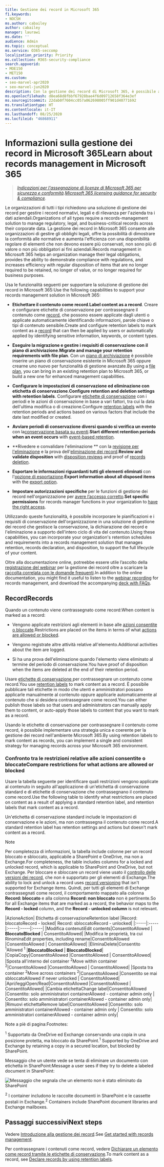 ```yaml
---
title: Gestione dei record in Microsoft 365
f1.keywords:
- NOCSH
ms.author: cabailey
author: cabailey
manager: laurawi
ms.date: ''
audience: Admin
ms.topic: conceptual
ms.service: O365-seccomp
localization_priority: Priority
ms.collection: M365-security-compliance
search.appverid:
- MOE150
- MET150
ms.custom:
- seo-marvel-apr2020
- seo-marvel-jun2020
description: Con la gestione dei record di Microsoft 365, è possibile applicare le pianificazioni di conservazione in un piano di archiviazione che gestisce la conservazione, la dichiarazione dei record e l’eliminazione.
ms.openlocfilehash: d8ea68d8fbbf67928bae4f6d09712658f364e3ef
ms.sourcegitcommit: 22dab0f7604cc057a062698005ff901d40771692
ms.translationtype: HT
ms.contentlocale: it-IT
ms.lasthandoff: 08/25/2020
ms.locfileid: "46868911"
---
```

# <a name="learn-about-records-management-in-microsoft-365"></a><span data-ttu-id="2c11b-103">Informazioni sulla gestione dei record in Microsoft 365</span><span class="sxs-lookup"><span data-stu-id="2c11b-103">Learn about records management in Microsoft 365</span></span>

><span data-ttu-id="2c11b-104">*[Indicazioni per l'assegnazione di licenze di Microsoft 365 per sicurezza e conformità](https://aka.ms/ComplianceSD).*</span><span class="sxs-lookup"><span data-stu-id="2c11b-104">*[Microsoft 365 licensing guidance for security & compliance](https://aka.ms/ComplianceSD).*</span></span>

<span data-ttu-id="2c11b-105">Le organizzazioni di tutti i tipi richiedono una soluzione di gestione dei record per gestire i record normativi, legali e di rilevanza per l'azienda tra i dati aziendali.</span><span class="sxs-lookup"><span data-stu-id="2c11b-105">Organizations of all types require a records-management solution to manage regulatory, legal, and business-critical records across their corporate data.</span></span> <span data-ttu-id="2c11b-106">La gestione dei record in Microsoft 365 consente alle organizzazioni di gestire gli obblighi legali, offre la possibilità di dimostrare la conformità alle normative e aumenta l'efficienza con una disponibilità regolare di elementi che non devono essere più conservati, non sono più di valore o non più obbligatori ai fini aziendali.</span><span class="sxs-lookup"><span data-stu-id="2c11b-106">Records management in Microsoft 365 helps an organization manage their legal obligations, provides the ability to demonstrate compliance with regulations, and increases efficiency with regular disposition of items that are no longer required to be retained, no longer of value, or no longer required for business purposes.</span></span>

<span data-ttu-id="2c11b-107">Usa le funzionalità seguenti per supportare la soluzione di gestione dei record in Microsoft 365:</span><span class="sxs-lookup"><span data-stu-id="2c11b-107">Use the following capabilities to support your records management solution in Microsoft 365:</span></span>

- <span data-ttu-id="2c11b-108">**Etichettare il contenuto come record**.</span><span class="sxs-lookup"><span data-stu-id="2c11b-108">**Label content as a record**.</span></span> <span data-ttu-id="2c11b-109">Creare e configurare etichette di conservazione per contrassegnare il contenuto come [record](#records), che possono essere applicate dagli utenti o applicate automaticamente identificando informazioni, parole chiave o tipi di contenuto sensibile.</span><span class="sxs-lookup"><span data-stu-id="2c11b-109">Create and configure retention labels to mark content as a [record](#records) that can then be applied by users or automatically applied by identifying sensitive information, keywords, or content types.</span></span>

- <span data-ttu-id="2c11b-110">**Eseguire la migrazione e gestire i requisiti di conservazione con il piano di archiviazione**.</span><span class="sxs-lookup"><span data-stu-id="2c11b-110">**Migrate and manage your retention requirements with file plan**.</span></span> <span data-ttu-id="2c11b-111">Con un [piano di archiviazione](file-plan-manager.md) è possibile inserire un piano di conservazione esistente in Microsoft 365 oppure crearne uno nuovo per funzionalità di gestione avanzate.</span><span class="sxs-lookup"><span data-stu-id="2c11b-111">By using a [file plan](file-plan-manager.md), you can bring in an existing retention plan to Microsoft 365, or build a new one for enhanced management capabilities.</span></span>

- <span data-ttu-id="2c11b-112">**Configurare le impostazioni di conservazione ed eliminazione con etichetta di conservazione**.</span><span class="sxs-lookup"><span data-stu-id="2c11b-112">**Configure retention and deletion settings with retention labels**.</span></span> <span data-ttu-id="2c11b-113">Configurare [etichette di conservazione](retention.md#retention-labels) con i periodi e le azioni di conservazione in base a vari fattori, tra cui la data dell'ultima modifica o di creazione.</span><span class="sxs-lookup"><span data-stu-id="2c11b-113">Configure [retention labels](retention.md#retention-labels) with the retention periods and actions based on various factors that include the date last modified or created.</span></span>

- <span data-ttu-id="2c11b-114">**Avviare periodi di conservazione diversi quando si verifica un evento** con la[conservazione basata su eventi](event-driven-retention.md).</span><span class="sxs-lookup"><span data-stu-id="2c11b-114">**Start different retention periods when an event occurs** with [event-based retention](event-driven-retention.md).</span></span>

- <span data-ttu-id="2c11b-115">\*\*Rivedere e convalidare l'eliminazione \*\* con la [revisione per l'eliminazione](disposition.md#disposition-reviews) e la prova dell'[eliminazione dei record](disposition.md#disposition-of-records).</span><span class="sxs-lookup"><span data-stu-id="2c11b-115">**Review and validate disposition** with [disposition reviews](disposition.md#disposition-reviews) and proof of [records deletion](disposition.md#disposition-of-records).</span></span>

- <span data-ttu-id="2c11b-116">**Esportare le informazioni riguardanti tutti gli elementi eliminati** con l'[opzione di esportazione](disposition.md#filter-and-export-the-views).</span><span class="sxs-lookup"><span data-stu-id="2c11b-116">**Export information about all disposed items** with the [export option](disposition.md#filter-and-export-the-views).</span></span>

- <span data-ttu-id="2c11b-117">**Impostare autorizzazioni specifiche** per le funzioni di gestione dei record nell'organizzazione per [avere l’accesso corretto](../security/office-365-security/permissions-in-the-security-and-compliance-center.md).</span><span class="sxs-lookup"><span data-stu-id="2c11b-117">**Set specific permissions** for records manager functions in your organization to [have the right access](../security/office-365-security/permissions-in-the-security-and-compliance-center.md).</span></span>

<span data-ttu-id="2c11b-118">Utilizzando queste funzionalità, è possibile incorporare le pianificazioni e i requisiti di conservazione dell'organizzazione in una soluzione di gestione dei record che gestisce la conservazione, la dichiarazione dei record e l'eliminazione a supporto dell'intero ciclo di vita del contenuto.</span><span class="sxs-lookup"><span data-stu-id="2c11b-118">Using these capabilities, you can incorporate your organization's retention schedules and requirements into a records management solution that manages retention, records declaration, and disposition, to support the full lifecycle of your content.</span></span>

<span data-ttu-id="2c11b-119">Oltre alla documentazione online, potreebbe essere utile l’ascolto della [registrazione del webinar](https://aka.ms/MIPC/Video-RecordsManagementWebinar) per la gestione dei record oltre a scaricare la [raccolta correlata con le domande frequenti](https://aka.ms/MIPC/Blog-RecordsManagementWebinar).</span><span class="sxs-lookup"><span data-stu-id="2c11b-119">In addition to the online documentation, you might find it useful to listen to the [webinar recording](https://aka.ms/MIPC/Video-RecordsManagementWebinar) for records management, and download the accompanying [deck with FAQs](https://aka.ms/MIPC/Blog-RecordsManagementWebinar).</span></span>

## <a name="records"></a><span data-ttu-id="2c11b-120">Record</span><span class="sxs-lookup"><span data-stu-id="2c11b-120">Records</span></span>

<span data-ttu-id="2c11b-121">Quando un contenuto viene contrassegnato come record:</span><span class="sxs-lookup"><span data-stu-id="2c11b-121">When content is marked as a record:</span></span>

- <span data-ttu-id="2c11b-122">Vengono applicate restrizioni agli elementi in base alle [azioni consentite o bloccate](#compare-restrictions-for-what-actions-are-allowed-or-blocked).</span><span class="sxs-lookup"><span data-stu-id="2c11b-122">Restrictions are placed on the items in terms of what [actions are allowed or blocked](#compare-restrictions-for-what-actions-are-allowed-or-blocked).</span></span>

- <span data-ttu-id="2c11b-123">Vengono registrate altre attività relative all'elemento.</span><span class="sxs-lookup"><span data-stu-id="2c11b-123">Additional activities about the item are logged.</span></span>

- <span data-ttu-id="2c11b-124">Si ha una prova dell'eliminazione quando l'elemento viene eliminato al termine del periodo di conservazione.</span><span class="sxs-lookup"><span data-stu-id="2c11b-124">You have proof of disposition when the items are deleted at the end of their retention period.</span></span>

<span data-ttu-id="2c11b-125">Usare [etichette di conservazione ](retention.md#retention-labels) per contrassegnare un contenuto come record.</span><span class="sxs-lookup"><span data-stu-id="2c11b-125">You use [retention labels](retention.md#retention-labels) to mark content as a record.</span></span> <span data-ttu-id="2c11b-126">È possibile pubblicare tali etichette in modo che utenti e amministratori possano applicarle manualmente al contenuto oppure applicarle automaticamente al contenuto che si desidera contrassegnare come record.</span><span class="sxs-lookup"><span data-stu-id="2c11b-126">You can either publish those labels so that users and administrators can manually apply them to content, or auto-apply those labels to content that you want to mark as a record.</span></span>

<span data-ttu-id="2c11b-127">Usando le etichette di conservazione per contrassegnare il contenuto come record, è possibile implementare una strategia unica e coerente per la gestione dei record nell'ambiente Microsoft 365.</span><span class="sxs-lookup"><span data-stu-id="2c11b-127">By using retention labels to mark content as records, you can implement a single and consistent strategy for managing records across your Microsoft 365 environment.</span></span>

### <a name="compare-restrictions-for-what-actions-are-allowed-or-blocked"></a><span data-ttu-id="2c11b-128">Confronto tra le restrizioni relative alle azioni consentite o bloccate</span><span class="sxs-lookup"><span data-stu-id="2c11b-128">Compare restrictions for what actions are allowed or blocked</span></span>

<span data-ttu-id="2c11b-129">Usare la tabella seguente per identificare quali restrizioni vengono applicate al contenuto in seguito all'applicazione di un'etichetta di conservazione standard e di etichette di conservazione che contrassegnano il contenuto come record.</span><span class="sxs-lookup"><span data-stu-id="2c11b-129">Use the following table to identify what restrictions are placed on content as a result of applying a standard retention label, and retention labels that mark content as a record.</span></span> 

<span data-ttu-id="2c11b-130">Un'etichetta di conservazione standard include le impostazioni di conservazione e le azioni, ma non contrassegna il contenuto come record.</span><span class="sxs-lookup"><span data-stu-id="2c11b-130">A standard retention label has retention settings and actions but doesn't mark content as a record.</span></span>

>[!NOTE] 
> <span data-ttu-id="2c11b-131">Per completezza di informazioni, la tabella include colonne per un record bloccato e sbloccato, applicabile a SharePoint e OneDrive, ma non a Exchange.</span><span class="sxs-lookup"><span data-stu-id="2c11b-131">For completeness, the table includes columns for a locked and unlocked record, which is applicable to SharePoint and OneDrive, but not Exchange.</span></span> <span data-ttu-id="2c11b-132">Per bloccare e sbloccare un record viene usato il [controllo delle versioni dei record](record-versioning.md), che non è supportato per gli elementi di Exchange.</span><span class="sxs-lookup"><span data-stu-id="2c11b-132">The ability to lock and unlock a record uses [record versioning](record-versioning.md) that isn't supported for Exchange items.</span></span> <span data-ttu-id="2c11b-133">Quindi, per tutti gli elementi di Exchange contrassegnati come record, il comportamento mappato alla colonna **Record: bloccato** e alla colonna **Record: non bloccato** non è pertinente.</span><span class="sxs-lookup"><span data-stu-id="2c11b-133">So for all Exchange items that are marked as a record, the behavior maps to the **Record - locked** column, and the **Record - unlocked column** is not relevant.</span></span>


|<span data-ttu-id="2c11b-134">Azione</span><span class="sxs-lookup"><span data-stu-id="2c11b-134">Action</span></span>| <span data-ttu-id="2c11b-135">Etichetta di conservazione</span><span class="sxs-lookup"><span data-stu-id="2c11b-135">Retention label</span></span> |<span data-ttu-id="2c11b-136">Record: bloccato</span><span class="sxs-lookup"><span data-stu-id="2c11b-136">Record - locked</span></span>| <span data-ttu-id="2c11b-137">Record: sbloccato</span><span class="sxs-lookup"><span data-stu-id="2c11b-137">Record - unlocked</span></span>|
|:-----|:-----|:-----|:-----|:-----|
|<span data-ttu-id="2c11b-138">Modifica contenuti</span><span class="sxs-lookup"><span data-stu-id="2c11b-138">Edit contents</span></span>|<span data-ttu-id="2c11b-139">Consentito</span><span class="sxs-lookup"><span data-stu-id="2c11b-139">Allowed</span></span> | <span data-ttu-id="2c11b-140">**Bloccato**</span><span class="sxs-lookup"><span data-stu-id="2c11b-140">**Blocked**</span></span> | <span data-ttu-id="2c11b-141">Consentito</span><span class="sxs-lookup"><span data-stu-id="2c11b-141">Allowed</span></span>|
|<span data-ttu-id="2c11b-142">Modifica le proprietà, tra cui Rinomina</span><span class="sxs-lookup"><span data-stu-id="2c11b-142">Edit properties, including rename</span></span>|<span data-ttu-id="2c11b-143">Consentito</span><span class="sxs-lookup"><span data-stu-id="2c11b-143">Allowed</span></span> |<span data-ttu-id="2c11b-144">Consentito</span><span class="sxs-lookup"><span data-stu-id="2c11b-144">Allowed</span></span> | <span data-ttu-id="2c11b-145">Consentito</span><span class="sxs-lookup"><span data-stu-id="2c11b-145">Allowed</span></span>|
|<span data-ttu-id="2c11b-146">Elimina</span><span class="sxs-lookup"><span data-stu-id="2c11b-146">Delete</span></span>|<span data-ttu-id="2c11b-147">Consentito <sup>1</sup></span><span class="sxs-lookup"><span data-stu-id="2c11b-147">Allowed <sup>1</sup></span></span> |<span data-ttu-id="2c11b-148">**Bloccato**</span><span class="sxs-lookup"><span data-stu-id="2c11b-148">**Blocked**</span></span> | <span data-ttu-id="2c11b-149">**Bloccato**</span><span class="sxs-lookup"><span data-stu-id="2c11b-149">**Blocked**</span></span>|
|<span data-ttu-id="2c11b-150">Copia</span><span class="sxs-lookup"><span data-stu-id="2c11b-150">Copy</span></span>|<span data-ttu-id="2c11b-151">Consentito</span><span class="sxs-lookup"><span data-stu-id="2c11b-151">Allowed</span></span> |<span data-ttu-id="2c11b-152">Consentito</span><span class="sxs-lookup"><span data-stu-id="2c11b-152">Allowed</span></span> | <span data-ttu-id="2c11b-153">Consentito</span><span class="sxs-lookup"><span data-stu-id="2c11b-153">Allowed</span></span>|
|<span data-ttu-id="2c11b-154">Sposta all'interno del container <sup>2</sup></span><span class="sxs-lookup"><span data-stu-id="2c11b-154">Move within container <sup>2</sup></span></span>|<span data-ttu-id="2c11b-155">Consentito</span><span class="sxs-lookup"><span data-stu-id="2c11b-155">Allowed</span></span> |<span data-ttu-id="2c11b-156">Consentito</span><span class="sxs-lookup"><span data-stu-id="2c11b-156">Allowed</span></span> | <span data-ttu-id="2c11b-157">Consentito</span><span class="sxs-lookup"><span data-stu-id="2c11b-157">Allowed</span></span>|
|<span data-ttu-id="2c11b-158">Sposta tra container <sup>2</sup></span><span class="sxs-lookup"><span data-stu-id="2c11b-158">Move across containers <sup>2</sup></span></span>|<span data-ttu-id="2c11b-159">Consentito</span><span class="sxs-lookup"><span data-stu-id="2c11b-159">Allowed</span></span> |<span data-ttu-id="2c11b-160">Consentito se mai sbloccato</span><span class="sxs-lookup"><span data-stu-id="2c11b-160">Allowed if never unlocked</span></span> | <span data-ttu-id="2c11b-161">Consentito</span><span class="sxs-lookup"><span data-stu-id="2c11b-161">Allowed</span></span>|
|<span data-ttu-id="2c11b-162">Apri/leggi</span><span class="sxs-lookup"><span data-stu-id="2c11b-162">Open/Read</span></span>|<span data-ttu-id="2c11b-163">Consentito</span><span class="sxs-lookup"><span data-stu-id="2c11b-163">Allowed</span></span> |<span data-ttu-id="2c11b-164">Consentito</span><span class="sxs-lookup"><span data-stu-id="2c11b-164">Allowed</span></span> | <span data-ttu-id="2c11b-165">Consentito</span><span class="sxs-lookup"><span data-stu-id="2c11b-165">Allowed</span></span>|
|<span data-ttu-id="2c11b-166">Cambia etichetta</span><span class="sxs-lookup"><span data-stu-id="2c11b-166">Change label</span></span>|<span data-ttu-id="2c11b-167">Consentito</span><span class="sxs-lookup"><span data-stu-id="2c11b-167">Allowed</span></span> |<span data-ttu-id="2c11b-168">Consentito: solo amministratori container</span><span class="sxs-lookup"><span data-stu-id="2c11b-168">Allowed - container admin only</span></span> | <span data-ttu-id="2c11b-169">Consentito: solo amministratori container</span><span class="sxs-lookup"><span data-stu-id="2c11b-169">Allowed - container admin only</span></span>|
|<span data-ttu-id="2c11b-170">Rimuovi etichetta</span><span class="sxs-lookup"><span data-stu-id="2c11b-170">Remove label</span></span>|<span data-ttu-id="2c11b-171">Consentito</span><span class="sxs-lookup"><span data-stu-id="2c11b-171">Allowed</span></span> |<span data-ttu-id="2c11b-172">Consentito: solo amministratori container</span><span class="sxs-lookup"><span data-stu-id="2c11b-172">Allowed - container admin only</span></span> | <span data-ttu-id="2c11b-173">Consentito: solo amministratori container</span><span class="sxs-lookup"><span data-stu-id="2c11b-173">Allowed - container admin only</span></span>|

<span data-ttu-id="2c11b-174">Note a piè di pagina:</span><span class="sxs-lookup"><span data-stu-id="2c11b-174">Footnotes:</span></span>

<span data-ttu-id="2c11b-175"><sup>1</sup> Supportato da OneDrive ed Exchange conservando una copia in una posizione protetta, ma bloccato da SharePoint.</span><span class="sxs-lookup"><span data-stu-id="2c11b-175"><sup>1</sup> Supported by OneDrive and Exchange by retaining a copy in a secured location, but blocked by SharePoint.</span></span>

<span data-ttu-id="2c11b-176">Messaggio che un utente vede se tenta di eliminare un documento con etichetta in SharePoint:</span><span class="sxs-lookup"><span data-stu-id="2c11b-176">Message a user sees if they try to delete a labeled document in SharePoint:</span></span>

![Messaggio che segnala che un elemento non è stato eliminato da SharePoint](../media/d0020726-1593-4a96-b07c-89b275e75c49.png)


<span data-ttu-id="2c11b-178"><sup>2</sup> I container includono le raccolte documenti in SharePoint e le cassette postali in Exchange.</span><span class="sxs-lookup"><span data-stu-id="2c11b-178"><sup>2</sup> Containers include SharePoint document libraries and Exchange mailboxes.</span></span>

## <a name="next-steps"></a><span data-ttu-id="2c11b-179">Passaggi successivi</span><span class="sxs-lookup"><span data-stu-id="2c11b-179">Next steps</span></span>

<span data-ttu-id="2c11b-180">Vedere [Introduzione alla gestione dei record](get-started-with-records-management.md).</span><span class="sxs-lookup"><span data-stu-id="2c11b-180">See [Get started with records management](get-started-with-records-management.md).</span></span>

<span data-ttu-id="2c11b-181">Per contrassegnare i contenuti come record, vedere [Dichiarare un elemento come record tramite le etichette di conservazione](declare-records.md).</span><span class="sxs-lookup"><span data-stu-id="2c11b-181">To mark content as a record, see [Declare records by using retention labels](declare-records.md).</span></span>
